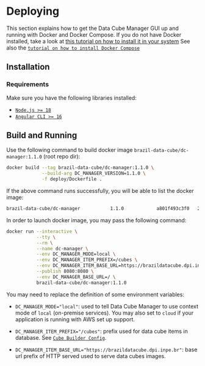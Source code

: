 # Deploying

This section explains how to get the Data Cube Manager GUI up and running with Docker and Docker Compose.
If you do not have Docker installed, take a look at [this tutorial on how to install it in your system](https://docs.docker.com/install/)
See also the [`tutorial on how to install Docker Compose`](https://docs.docker.com/compose/install/)


## Installation
### Requirements

Make sure you have the following libraries installed:

- [`Node.js >= 18`](https://nodejs.org/en/)
- [`Angular CLI >= 16`](https://angular.io/)


## Build and Running

Use the following command to build docker image ``brazil-data-cube/dc-manager:1.1.0`` (root repo dir):

```bash
docker build --tag brazil-data-cube/dc-manager:1.1.0 \
             --build-arg DC_MANAGER_VERSION=1.1.0 \
             -f deploy/Dockerfile .
```

If the above command runs successfully, you will be able to list the docker image:

```bash
brazil-data-cube/dc-manager           1.1.0            a801f493c3f0   23 seconds ago   73.8MB
```

In order to launch docker image, you may pass the following command:

```bash
docker run --interactive \
           --tty \
           --rm \
           --name dc-manager \
           --env DC_MANAGER_MODE=local \
           --env DC_MANAGER_ITEM_PREFIX=/cubes \
           --env DC_MANAGER_ITEM_BASE_URL=https://brazildatacube.dpi.inpe.br \
           --publish 8080:8080 \
           --env DC_MANAGER_BASE_URL=/ \
           brazil-data-cube/dc-manager:1.1.0
```

You may need to replace the definition of some environment variables:

- ``DC_MANAGER_MODE="local"``: used to tell Data Cube Manager to use context mode of ``local`` (on-premise services). You may also set to ``cloud`` if your application is running with AWS set up support.

- ``DC_MANAGER_ITEM_PREFIX="/cubes"``: prefix used for data cube items in database. See [``Cube Builder Config``](https://cube-builder.readthedocs.io/en/latest/configuration.html#cube_builder.config.Config.ITEM_PREFIX).

- ``DC_MANAGER_ITEM_BASE_URL="https://brazildatacube.dpi.inpe.br"``: base url prefix of HTTP served used to serve data cubes images.
